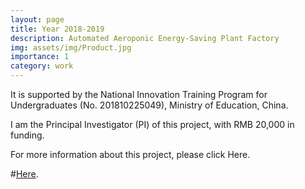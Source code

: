 ```yaml
---
layout: page
title: Year 2018-2019
description: Automated Aeroponic Energy-Saving Plant Factory
img: assets/img/Product.jpg
importance: 1
category: work
---
```


It is supported by the National Innovation Training Program for Undergraduates (No. 201810225049), Ministry of Education, China.

I am the Principal Investigator (PI) of this project, with RMB 20,000 in funding.

For more information about this project, please click Here.

#[Here](https://drive.google.com/drive/folders/1OSm_jmCfK6-YjAXfFeVjlwbbrlFG1SzT?usp=sharing).
